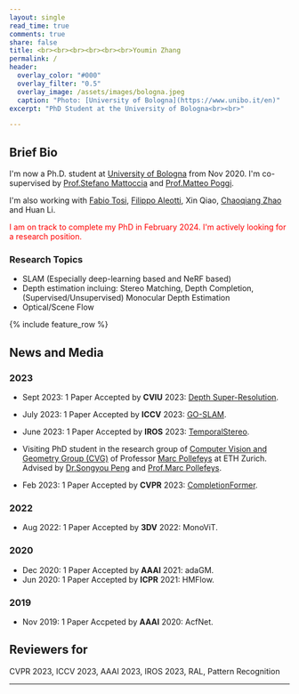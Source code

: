 ```yaml
---
layout: single
read_time: true
comments: true
share: false
title: <br><br><br><br><br><br>Youmin Zhang
permalink: /
header:
  overlay_color: "#000"
  overlay_filter: "0.5"
  overlay_image: /assets/images/bologna.jpeg
  caption: "Photo: [University of Bologna](https://www.unibo.it/en)"
excerpt: "PhD Student at the University of Bologna<br><br>"

---
```


## Brief Bio

I'm now a Ph.D. student at [University of Bologna](https://www.unibo.it/en) from Nov 2020. I'm co-supervised by [Prof.Stefano Mattoccia](http://vision.deis.unibo.it/~smatt/Site/Home.html) and [Prof.Matteo Poggi](https://mattpoggi.github.io/).

I'm also working with [Fabio Tosi](https://fabiotosi92.github.io/), [Filippo Aleotti](https://filippoaleotti.github.io/website/), Xin Qiao, [Chaoqiang Zhao](https://zxcqlf.github.io/) and Huan Li.

<span style="color:red">I am on track to complete my PhD in February 2024. I'm actively looking for a research position.</span>


### Research Topics

* SLAM (Especially deep-learning based and NeRF based)
* Depth estimation incluing: Stereo Matching, Depth Completion, (Supervised/Unsupervised) Monocular Depth Estimation
* Optical/Scene Flow

<div id='featured'></div>

{% include feature_row %}

## News and Media

### 2023

* Sept 2023: 1 Paper Accepted by **CVIU** 2023: [Depth Super-Resolution](https://youmi-zym.github.io/publications/).

* July 2023: 1 Paper Accepted by **ICCV** 2023: [GO-SLAM](https://youmi-zym.github.io/projects/GO-SLAM/).

* June 2023: 1 Paper Accepted by **IROS** 2023: [TemporalStereo](https://youmi-zym.github.io/projects/TemporalStereo/).

* Visiting PhD student in the research group of [Computer Vision and Geometry Group (CVG)](http://www.cvg.ethz.ch/index.php) of Professor [Marc Pollefeys](https://people.inf.ethz.ch/pomarc/) at ETH Zurich. Advised by [Dr.Songyou Peng](https://pengsongyou.github.io/) and [Prof.Marc Pollefeys](https://people.inf.ethz.ch/pomarc/).

* Feb 2023: 1 Paper Accepted by **CVPR** 2023: [CompletionFormer](https://youmi-zym.github.io/projects/CompletionFormer/).

### 2022

* Aug 2022: 1 Paper Accepted by **3DV** 2022: MonoViT.

### 2020

* Dec 2020: 1 Paper Accepted by **AAAI** 2021: adaGM.
* Jun 2020: 1 Paper Accepted by **ICPR** 2021: HMFlow.

### 2019

* Nov 2019: 1 Paper Accpeted by **AAAI** 2020: AcfNet.

## Reviewers for

CVPR 2023, ICCV 2023, AAAI 2023, IROS 2023, RAL,  Pattern Recognition

---

